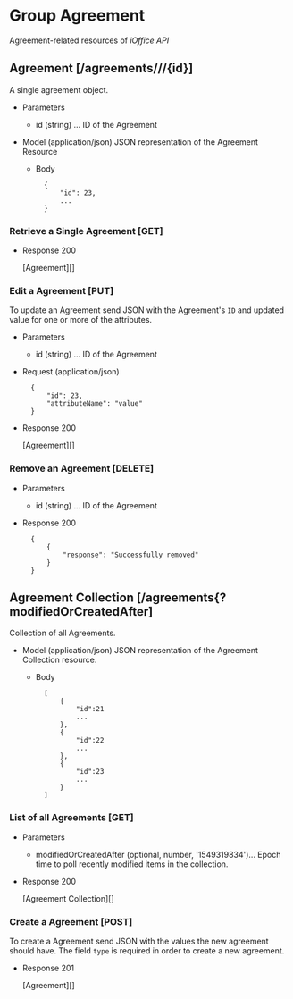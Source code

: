 # Group Agreement
Agreement-related resources of *iOffice API*

## Agreement [/agreements///{id}]
A single agreement object.


+ Parameters
    + id (string) ... ID of the Agreement

+ Model (application/json)
    JSON representation of the Agreement Resource

    + Body

            {
                "id": 23,
                ...
            }

### Retrieve a Single Agreement [GET]
+ Response 200

    [Agreement][]

### Edit a Agreement [PUT]
To update an Agreement send JSON with the Agreement's `ID` and updated value for one or more of the attributes.

+ Parameters
    + id (string) ... ID of the Agreement
    
+ Request (application/json)

        {
            "id": 23,
            "attributeName": "value"
        }

+ Response 200
    
    [Agreement][]

### Remove an Agreement [DELETE]
+ Parameters
    + id (string) ... ID of the Agreement
+ Response 200

        {
            {
                "response": "Successfully removed"
            }
        }

## Agreement Collection [/agreements{?modifiedOrCreatedAfter]
Collection of all Agreements.

+ Model (application/json)
    JSON representation of the Agreement Collection resource.

    + Body

            [
                {
                    "id":21
                    ...
                },
                {
                    "id":22
                    ...
                },
                {
                    "id":23
                    ...
                }
            ]

### List of all Agreements [GET]

+ Parameters
    + modifiedOrCreatedAfter (optional, number, '1549319834')... Epoch time to poll recently modified items in the collection.

+ Response 200
    
    [Agreement Collection][]


### Create a Agreement [POST]
To create a Agreement send JSON with the values the new agreement should have.
The field `type` is required in order to create a new agreement.

+ Response 201

    [Agreement][]


